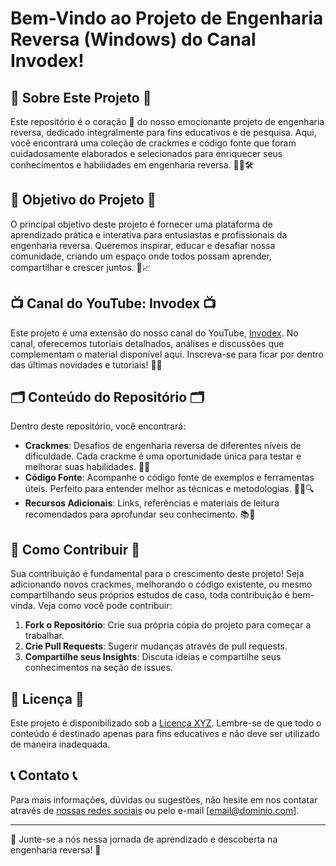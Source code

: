 # Bem-Vindo ao Projeto de Engenharia Reversa (Windows) do Canal Invodex! 

## 🧩 Sobre Este Projeto 🧩

Este repositório é o coração 💓 do nosso emocionante projeto de engenharia reversa, dedicado integralmente para fins educativos e de pesquisa. Aqui, você encontrará uma coleção de crackmes e código fonte que foram cuidadosamente elaborados e selecionados para enriquecer seus conhecimentos e habilidades em engenharia reversa. 🕵️‍♂️🛠️

## 🎯 Objetivo do Projeto 🎯

O principal objetivo deste projeto é fornecer uma plataforma de aprendizado prática e interativa para entusiastas e profissionais da engenharia reversa. Queremos inspirar, educar e desafiar nossa comunidade, criando um espaço onde todos possam aprender, compartilhar e crescer juntos. 🌱📈

## 📺 Canal do YouTube: Invodex 📺

Este projeto é uma extensão do nosso canal do YouTube, [Invodex](https://www.youtube.com/invodex). No canal, oferecemos tutoriais detalhados, análises e discussões que complementam o material disponível aqui. Inscreva-se para ficar por dentro das últimas novidades e tutoriais! 🎥🔔

## 🗂 Conteúdo do Repositório 🗂

Dentro deste repositório, você encontrará:

- **Crackmes**: Desafios de engenharia reversa de diferentes níveis de dificuldade. Cada crackme é uma oportunidade única para testar e melhorar suas habilidades. 🧠💪
- **Código Fonte**: Acompanhe o código fonte de exemplos e ferramentas úteis. Perfeito para entender melhor as técnicas e metodologias. 👨‍💻🔍
- **Recursos Adicionais**: Links, referências e materiais de leitura recomendados para aprofundar seu conhecimento. 📚🔗

## 🤝 Como Contribuir 🤝

Sua contribuição é fundamental para o crescimento deste projeto! Seja adicionando novos crackmes, melhorando o código existente, ou mesmo compartilhando seus próprios estudos de caso, toda contribuição é bem-vinda. Veja como você pode contribuir:

1. **Fork o Repositório**: Crie sua própria cópia do projeto para começar a trabalhar.
2. **Crie Pull Requests**: Sugerir mudanças através de pull requests.
3. **Compartilhe seus Insights**: Discuta ideias e compartilhe seus conhecimentos na seção de issues.

## 📜 Licença 📜

Este projeto é disponibilizado sob a [Licença XYZ](). Lembre-se de que todo o conteúdo é destinado apenas para fins educativos e não deve ser utilizado de maneira inadequada.

## 📞 Contato 📞

Para mais informações, dúvidas ou sugestões, não hesite em nos contatar através de [nossas redes sociais](#) ou pelo e-mail [email@dominio.com].

---

🌟 Junte-se a nós nessa jornada de aprendizado e descoberta na engenharia reversa! 🌟
